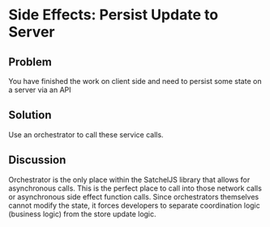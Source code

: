 # Side Effects: Persist Update to Server

## Problem
You have finished the work on client side and need to persist some state on a server via an API

## Solution
Use an orchestrator to call these service calls.

## Discussion
Orchestrator is the only place within the SatchelJS library that allows for asynchronous calls. This is the perfect place to call into those network calls or asynchronous side effect function calls. Since orchestrators themselves cannot modify the state, it forces developers to separate coordination logic (business logic) from the store update logic.